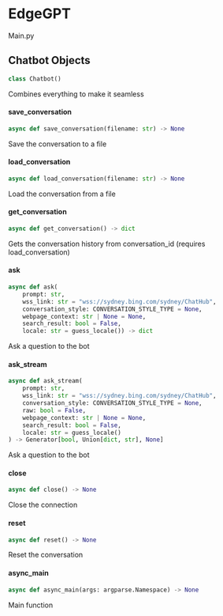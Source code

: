 <a id="EdgeGPT"></a>

# EdgeGPT

Main.py

<a id="EdgeGPT.Chatbot"></a>

## Chatbot Objects

```python
class Chatbot()
```

Combines everything to make it seamless

<a id="EdgeGPT.Chatbot.save_conversation"></a>

#### save\_conversation

```python
async def save_conversation(filename: str) -> None
```

Save the conversation to a file

<a id="EdgeGPT.Chatbot.load_conversation"></a>

#### load\_conversation

```python
async def load_conversation(filename: str) -> None
```

Load the conversation from a file

<a id="EdgeGPT.Chatbot.get_conversation"></a>

#### get\_conversation

```python
async def get_conversation() -> dict
```

Gets the conversation history from conversation_id (requires load_conversation)

<a id="EdgeGPT.Chatbot.ask"></a>

#### ask

```python
async def ask(
    prompt: str,
    wss_link: str = "wss://sydney.bing.com/sydney/ChatHub",
    conversation_style: CONVERSATION_STYLE_TYPE = None,
    webpage_context: str | None = None,
    search_result: bool = False,
    locale: str = guess_locale()) -> dict
```

Ask a question to the bot

<a id="EdgeGPT.Chatbot.ask_stream"></a>

#### ask\_stream

```python
async def ask_stream(
    prompt: str,
    wss_link: str = "wss://sydney.bing.com/sydney/ChatHub",
    conversation_style: CONVERSATION_STYLE_TYPE = None,
    raw: bool = False,
    webpage_context: str | None = None,
    search_result: bool = False,
    locale: str = guess_locale()
) -> Generator[bool, Union[dict, str], None]
```

Ask a question to the bot

<a id="EdgeGPT.Chatbot.close"></a>

#### close

```python
async def close() -> None
```

Close the connection

<a id="EdgeGPT.Chatbot.reset"></a>

#### reset

```python
async def reset() -> None
```

Reset the conversation

<a id="EdgeGPT.async_main"></a>

#### async\_main

```python
async def async_main(args: argparse.Namespace) -> None
```

Main function
